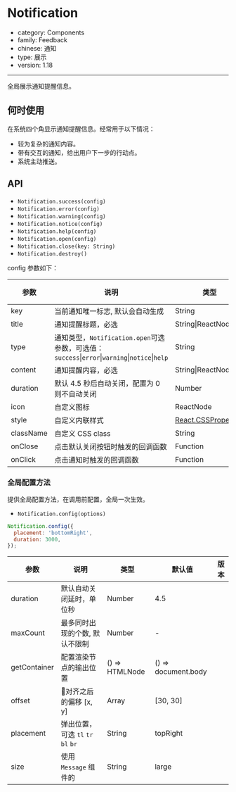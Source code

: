 # Notification

-   category: Components
-   family: Feedback
-   chinese: 通知
-   type: 展示
-   version: 1.18

---

全局展示通知提醒信息。


## 何时使用

在系统四个角显示通知提醒信息。经常用于以下情况：

* 较为复杂的通知内容。
* 带有交互的通知，给出用户下一步的行动点。
* 系统主动推送。

## API


- `Notification.success(config)`
- `Notification.error(config)`
- `Notification.warning(config)`
- `Notification.notice(config)`
- `Notification.help(config)`
- `Notification.open(config)`
- `Notification.close(key: String)`
- `Notification.destroy()`

config 参数如下：

| 参数 | 说明 | 类型 | 默认值 | 版本 |
| --- | --- | --- | --- | --- |
| key | 当前通知唯一标志, 默认会自动生成 | String | - |  |
| title | 通知提醒标题，必选 | String\|ReactNode | - |  |
| type | 通知类型，`Notification.open`可选参数，可选值：`success`\|`error`\|`warning`\|`notice`\|`help` | String | `success` |  |
| content | 通知提醒内容，必选 | String\|ReactNode | - |  |
| duration | 默认 4.5 秒后自动关闭，配置为 0 则不自动关闭 | Number | 4.5 |  |
| icon | 自定义图标 | ReactNode | - |  |
| style | 自定义内联样式 | [React.CSSProperties](https://github.com/DefinitelyTyped/DefinitelyTyped/blob/e434515761b36830c3e58a970abf5186f005adac/types/react/index.d.ts#L794) | - |  |
| className | 自定义 CSS class | String | - |  |
| onClose | 点击默认关闭按钮时触发的回调函数 | Function | - |  |
| onClick | 点击通知时触发的回调函数 | Function | - |  |

### 全局配置方法
提供全局配置方法，在调用前配置，全局一次生效。

- `Notification.config(options)`

```js
Notification.config({
  placement: 'bottomRight',
  duration: 3000,
});
```

| 参数 | 说明 | 类型 | 默认值 | 版本 |
| --- | --- | --- | --- | --- |
| duration | 默认自动关闭延时，单位秒 | Number | 4.5 |  |
| maxCount | 最多同时出现的个数, 默认不限制 | Number | - |  |
| getContainer | 配置渲染节点的输出位置 | () => HTMLNode | () => document.body |  |
| offset | 对齐之后的偏移 [x, y] | Array | [30, 30] |  |
| placement | 弹出位置，可选 `tl` `tr` `bl` `br` | String | topRight |  |
| size | 使用 `Message` 组件的 | String | large |  |
